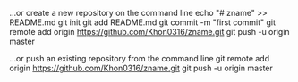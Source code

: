…or create a new repository on the command line
echo "# zname" >> README.md
git init
git add README.md
git commit -m "first commit"
git remote add origin https://github.com/Khon0316/zname.git
git push -u origin master

…or push an existing repository from the command line
git remote add origin https://github.com/Khon0316/zname.git
git push -u origin master
